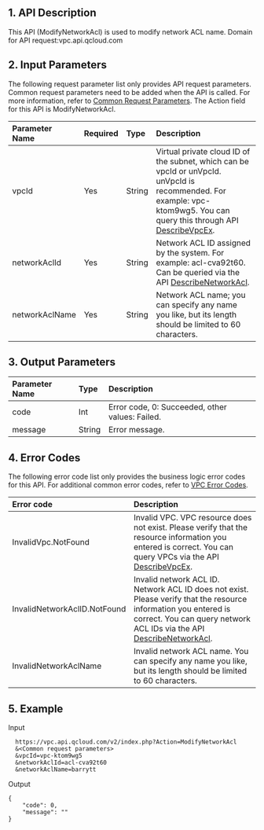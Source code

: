 ## 1. API Description

This API (ModifyNetworkAcl) is used to modify network ACL name.
Domain for API request:vpc.api.qcloud.com

## 2. Input Parameters

The following request parameter list only provides API request parameters. Common request parameters need to be added when the API is called. For more information, refer to [Common Request Parameters](https://intl.cloud.tencent.com/doc/api/372/4153). The Action field for this API is ModifyNetworkAcl.

| Parameter Name | Required | Type   | Description                                                  |
| :------------- | :------- | :----- | :----------------------------------------------------------- |
| vpcId          | Yes      | String | Virtual private cloud ID of the subnet, which can be vpcId or unVpcId. unVpcId is recommended. For example: vpc-ktom9wg5. You can query this through API [DescribeVpcEx](https://intl.cloud.tencent.com/document/api/215/1372). |
| networkAclId   | Yes      | String | Network ACL ID assigned by the system. For example: acl-cva92t60. Can be queried via the API [DescribeNetworkAcl](https://intl.cloud.tencent.com/doc/api/245/1441). |
| networkAclName | Yes      | String | Network ACL name; you can specify any name you like, but its length should be limited to 60 characters. |

## 3. Output Parameters

| Parameter Name | Type   | Description                                     |
| :------------- | :----- | :---------------------------------------------- |
| code           | Int    | Error code, 0: Succeeded, other values: Failed. |
| message        | String | Error message.                                  |

## 4. Error Codes

The following error code list only provides the business logic error codes for this API. For additional common error codes, refer to [VPC Error Codes](https://intl.cloud.tencent.com/doc/api/245/4924).

| Error code                   | Description                                                  |
| :--------------------------- | :----------------------------------------------------------- |
| InvalidVpc.NotFound          | Invalid VPC. VPC resource does not exist. Please verify that the resource information you entered is correct. You can query VPCs via the API [DescribeVpcEx](https://intl.cloud.tencent.com/document/api/215/1372). |
| InvalidNetworkAclID.NotFound | Invalid network ACL ID. Network ACL ID does not exist. Please verify that the resource information you entered is correct. You can query network ACL IDs via the API [DescribeNetworkAcl](https://intl.cloud.tencent.com/doc/api/245/1441). |
| InvalidNetworkAclName        | Invalid network ACL name. You can specify any name you like, but its length should be limited to 60 characters. |

## 5. Example

Input

```
  https://vpc.api.qcloud.com/v2/index.php?Action=ModifyNetworkAcl
  &<Common request parameters>
  &vpcId=vpc-ktom9wg5
  &networkAclId=acl-cva92t60
  &networkAclName=barrytt
```

Output

```
{
    "code": 0,
    "message": ""
}
```